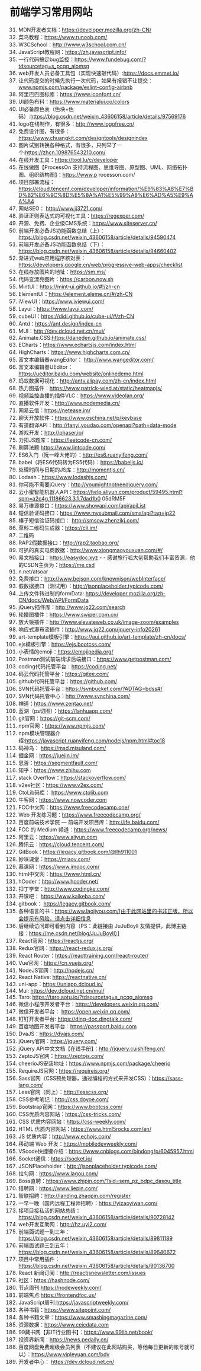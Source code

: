 # 前端学习常用网站

31. MDN开发者文档：https://developer.mozilla.org/zh-CN/
32. 菜鸟教程：https://www.runoob.com/
33. W3CSchool：http://www.w3school.com.cn/
34. JavaScript教程网：https://zh.javascript.info/
35. 一行代码搞定bug监控：https://www.fundebug.com/?tdsourcetag=s_pcqq_aiomsg
36. web开发人员必备工具包（实现快速敲代码）:https://docs.emmet.io/
37. 让代码提交的时候先执行一次代码，如果有报错不让提交：www.npmjs.com/package/eslint-config-airbnb
38. 阿里巴巴图标库：https://www.iconfont.cn/
39. UI颜色布料：https://www.materialui.co/colors
40. UI必备颜色表（色块+色码）:https://blog.csdn.net/weixin_43606158/article/details/97569176
41. logo在线制作，有很多：http://www.logofree.cn/
42. 免费设计图，有很多：https://www.chuangkit.com/designtools/designindex
43. 图片试别转换各种格式，有很多，只列举了一个:https://zhcn.109876543210.com/
44. 在线开发工具：https://tool.lu/c/developer
45. 在线做图【ProcessOn 支持流程图、思维导图、原型图、UML、网络拓扑图、组织结构图】：https://www.p
    rocesson.com/
46. 项目部署流程：https://cloud.tencent.com/developer/information/%E9%83%A8%E7%BD%B2%E6%9C%8D%E5%8A%A1%E5%99%A8%E6%AD%A5%E9%AA%A4
47. 网站SEO： http://www.jj3721.com/
48. 验证正则表达式的可视化工具：https://regexper.com/
49. 开源、免费、企业级CMS系统：https://www.siteserver.cn/
50. 前端开发必备JS功能函数总结（上）：https://blog.csdn.net/weixin_43606158/article/details/94590474
51. 前端开发必备JS功能函数总结（下）：https://blog.csdn.net/weixin_43606158/article/details/94660402
52. 渐进式web应用程序核对表：https://developers.google.cn/web/progressive-web-apps/checklist
53. 在线存放图片的地址：https://sm.ms/
54. 代码变漂亮图片：https://carbon.now.sh
55. MintUI：https://mint-ui.github.io/#!/zh-cn
56. ElementUI：https://element.eleme.cn/#/zh-CN
57. iViewUI：https://www.iviewui.com/
58. Layui：https://www.layui.com/
59. cubeUI：https://didi.github.io/cube-ui/#/zh-CN
60. Antd：https://ant.design/index-cn
61. MUI：http://dev.dcloud.net.cn/mui/
62. Animate.CSS:https://daneden.github.io/animate.css/
63. ECharts：https://www.echartsjs.com/index.html
64. HighCharts：https://www.highcharts.com.cn/
65. 富文本编辑器wangEditor： http://www.wangeditor.com/
66. 富文本编辑器UEditor： https://ueditor.baidu.com/website/onlinedemo.html
67. 蚂蚁数据可视化：http://antv.alipay.com/zh-cn/index.html
68. 热力图插件：https://www.patrick-wied.at/static/heatmapjs/
69. 视频监控直播的插件VLC：https://www.videolan.org/
70. 直播软件开发：http://www.nodemedia.cn/
71. 网易云信：https://netease.im/
72. 聊天开放软件：https://www.oschina.net/p/keybase
73. 有道翻译API：http://fanyi.youdao.com/openapi?path=data-mode
74. 游戏开发：http://phaser.io/
75. 力扣JS题库：https://leetcode-cn.com/
76. 刷算法题:https://www.lintcode.com/
77. ES6入门（阮一峰大佬的）：http://es6.ruanyifeng.com/
78. babel（将ES6代码转为ES5代码）：https://babeljs.io/
79. 处理时间与日期的JS库：http://momentjs.cn/
80. Lodash：https://www.lodashjs.com/
81. 你可能不需要jQuery：http://youmightnotneedjquery.com/
82. 云小蜜智能机器人API：https://help.aliyun.com/product/59495.html?spm=a2c4g.11186623.3.1.7dad1b0
    05dRM5F
83. 易万维源接口：https://www.showapi.com/api/apiList
84. 短信验证码接口：https://www.mysubmail.com/sms/api?tag=jq22
85. 榛子短信验证码接口： http://smsow.zhenzikj.com/
86. 草料二维码生成器：https://cli.im/
87. 二维码
88. RAP2假数据接口：http://rap2.taobao.org/
89. 可扒的真实电商数据：http://www.xiongmaoyouxuan.com/#/
90. 易文档接口：https://easydoc.xyz - - 感谢旅行呱大佬帮助我们丰富资源，他的CSDN主页为：https://me.csd
91. n.net/atsoar
92. 免费接口：http://www.bejson.com/knownjson/webInterface/
93. 假数据接口（测试用）：http://jsonplaceholder.typicode.com/
94. 上传文件转进制的formData: https://developer.mozilla.org/zh-CN/docs/Web/API/FormData
95. jQuery插件库：http://www.jq22.com/search
96. 轮播图插件：https://www.swiper.com.cn/
97. 放大镜插件：http://www.elevateweb.co.uk/image-zoom/examples
98. 响应式瀑布流插件：http://www.jq22.com/jquery-info20261
99. art-template模板引擎：https://aui.github.io/art-template/zh-cn/docs/
100. ejs模板引擎：https://ejs.bootcss.com/
101. 小表情的emoji：https://emojipedia.org/
102. Postman测试前端请求后端接口：https://www.getpostman.com/
103. coding代码托管平台：https://coding.net/
104. 码云代码托管平台：https://gitee.com/
105. github代码托管平台：https://github.com/
106. SVN代码托管平台：https://svnbucket.com/?ADTAG=bdss#/
107. SVN代码托管中心：http://www.svnchina.com/
108. 禅道：https://www.zentao.net/
109. 蓝湖（ps切图）：https://lanhuapp.com/
110. git官网：https://git-scm.com/
111. npm官网：https://www.npmjs.com/
112. npm模块管理器介绍:https://javascript.ruanyifeng.com/nodejs/npm.html#toc18
113. 码神岛： https://msd.misuland.com/
114. 掘金网：https://juejin.im/
115. 思否：https://segmentfault.com/
116. 知乎：https://www.zhihu.com
117. stack Overflow：https://stackoverflow.com/
118. v2ex社区：https://www.v2ex.com/
119. CtoLib码库： https://www.ctolib.com
120. 牛客网：https://www.nowcoder.com
121. FCC中文网：https://www.freecodecamp.one/
122. Web 开发练习题：https://www.freecodecamp.org/
123. 百度前端技术学院 — 前端开发项目库：http://ife.baidu.com/
124. FCC 的 Medium 频道：https://www.freecodecamp.org/news/
125. 阿里云：https://www.aliyun.com
126. 腾讯云：https://cloud.tencent.com/
127. GitBook：https://legacy.gitbook.com/@llh911001
128. 妙味课堂：https://miaov.com/
129. 慕课网：https://www.imooc.com/
130. html中文网：https://www.html.cn/
131. hCoder：http://www.hcoder.net/
132. 扣丁学堂：http://www.codingke.com/
133. 开课吧： https://www.kaikeba.com/
134. gitbook： https://legacy.gitbook.com/
135. 各种语言的书：https://www.laojiyou.com/[由于此网站里的书非正版，所以会提示有风险，请点击详细信息
136. 后继续访问即可看到内容（PS：此链接由 JuJuBoyll 友情提供，此博主链接：https://me.csdn.net/blog/JuJuBoyII）]
137. React官网：https://reactjs.org/
138. Redux官网：https://react-redux.js.org/
139. React Router：https://reacttraining.com/react-router/
140. Vue官网：https://cn.vuejs.org/
141. NodeJS官网：http://nodejs.cn/
142. React Native: https://reactnative.cn/
143. uni-app：https://uniapp.dcloud.io/
144. Mui: https://dev.dcloud.net.cn/mui/
145. Taro: https://taro.aotu.io/?tdsourcetag=s_pcqq_aiomsg
146. 微信小程序开发者平台：https://developers.weixin.qq.com/
147. 微信开发者平台： https://open.weixin.qq.com/
148. 钉钉开发者平台: https://ding-doc.dingtalk.com/
149. 百度地图开发者平台：https://passport.baidu.com
150. DvaJS：https://dvajs.com/
151. jQuery官网：https://jquery.com/
152. jQuery API中文文档【在线手册】：http://jquery.cuishifeng.cn/
153. ZeptoJS官网：https://zeptojs.com/
154. cheerioJS安装地址：https://www.npmjs.com/package/cheerio
155. RequireJS官网：https://requirejs.org/
156. Sass官网（CSS预处理器，通过编程的方式来开发CSS）：https://sass-lang.com/
157. Less官网（同上）：http://lesscss.org/
158. CSS参考笔记：http://css.doyoe.com/
159. Bootstrap官网：https://www.bootcss.com/
160. CSS优质内容网站：https://css-tricks.com/
161. CSS 优质内容网站：https://css-weekly.com/
162. HTML 优质内容网站：https://www.html5rocks.com/en/
163. JS 优质内容：http://www.echojs.com/
164. 移动端 Web 开发：https://mobiledevweekly.com/
165. VScode快捷键介绍：https://www.cnblogs.com/bindong/p/6045957.html
166. Socket通信：https://socket.io/
167. JSONPlaceholder：http://jsonplaceholder.typicode.com/
168. 拉勾网：https://www.lagou.com/
169. Boss直聘：https://www.zhipin.com/?sid=sem_pz_bdpc_dasou_title
170. 猎聘网：https://www.liepin.com/
171. 智联招聘：http://landing.zhaopin.com/register
172. 一早一晚（国内远程工程师招聘）：https://yizaoyiwan.com/
173. 接项目接私活的网站总结：https://blog.csdn.net/weixin_43606158/article/details/90728142
174. web开发互助网：http://hz.uyi2.com/
175. 前端面试题一到三年： https://blog.csdn.net/weixin_43606158/article/details/89811189
176. 前端面试题三到五年：https://blog.csdn.net/weixin_43606158/article/details/89640672
177. 项目中常用插件：https://blog.csdn.net/weixin_43606158/article/details/90136700
178. React 新闻订阅：http://reactjsnewsletter.com/issues
179. 社区：https://hashnode.com/
180. 节点周刊:https://nodeweekly.com/
181. 前端焦点:https://frontendfoc.us/
182. JavaScript周刊:https://javascriptweekly.com/
183. 各种书籍：https://www.sitepoint.com/
184. 各种书籍文章：https://www.smashingmagazine.com/
185. 资源数据：https://www.ceicdata.com
186. 99藏书网【非IT行业图书】：https://www.99lib.net/book/
187. 投资界新闻：https://news.pedaily.cn/
188. 百度网盘免费超级会员列表（不建议在此网站购买，等他每日更新的账号就可以）：https://www.vipleyuan.com/bdy
189. 开发者中心： https://dev.dcloud.net.cn/
